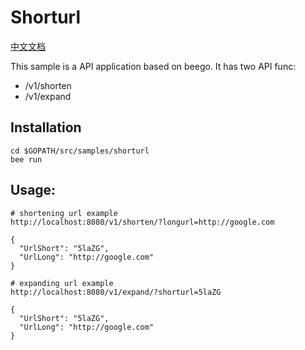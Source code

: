 <!--
 * @Author: error: git config user.name && git config user.email & please set dead value or install git
 * @Date: 2022-11-14 09:08:27
 * @LastEditors: error: git config user.name && git config user.email & please set dead value or install git
 * @LastEditTime: 2022-11-14 09:22:50
 * @FilePath: \code\goLang\beego-examples\shorturl\README.md
 * @Description: 这是默认设置,请设置`customMade`, 打开koroFileHeader查看配置 进行设置: https://github.com/OBKoro1/koro1FileHeader/wiki/%E9%85%8D%E7%BD%AE
-->
# Shorturl

[中文文档](./README_ZH.md)

This sample is a API application based on beego. It has two API func:

- /v1/shorten
- /v1/expand

## Installation

```
cd $GOPATH/src/samples/shorturl
bee run
```

## Usage:

```
# shortening url example
http://localhost:8080/v1/shorten/?longurl=http://google.com

{
  "UrlShort": "5laZG",
  "UrlLong": "http://google.com"
}

# expanding url example
http://localhost:8080/v1/expand/?shorturl=5laZG

{
  "UrlShort": "5laZG",
  "UrlLong": "http://google.com"
}
```
